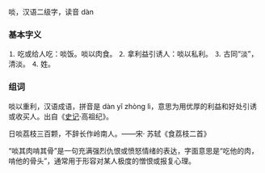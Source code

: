 啖，汉语二级字，读音 dàn

### 基本字义

⒈ 吃或给人吃：啖饭。啖以肉食。
⒉ 拿利益引诱人：啖以私利。
⒊ 古同“淡”，清淡。
⒋ 姓。

### 组词

啖以重利，汉语成语，拼音是 dàn yǐ zhòng lì，意思为用优厚的利益和好处引诱或收买人。出自《[史记](https://baike.baidu.com/item/%E5%8F%B2%E8%AE%B0/254522?fromModule=lemma_inlink)·高祖纪》。

日啖荔枝三百颗，不辞长作岭南人。——宋· 苏轼《食荔枝二首》

“啖其肉啃其骨”是一句充满强烈仇恨或愤怒情绪的表达，字面意思是“吃他的肉，啃他的骨头”，通常用于形容对某人极度的憎恨或报复心理。
